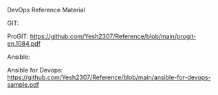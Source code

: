 DevOps Reference Material

GIT:

ProGIT: https://github.com/Yesh2307/Reference/blob/main/progit-en.1084.pdf

Ansible:

Ansible for Devops: https://github.com/Yesh2307/Reference/blob/main/ansible-for-devops-sample.pdf

  

